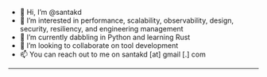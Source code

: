 - 👋 Hi, I’m @santakd
- 👀 I’m interested in performance, scalability, observability, design, security, resiliency, and engineering management
- 🌱 I’m currently dabbling in Python and learning Rust
- 💞️ I’m looking to collaborate on tool development
- 📫 You can reach out to me on santakd [at] gmail [.] com


<!---
santakd/santakd is a ✨ special ✨ repository because its `README.md` (this file) appears on my GitHub profile.
You can click the Preview link to take a look at your changes.
--->

<hr>
<br>
<br>

